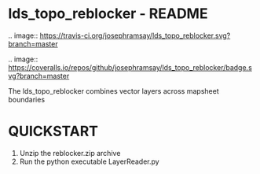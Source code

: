 # lds_topo_reblocker - README

.. image:: https://travis-ci.org/josephramsay/lds_topo_reblocker.svg?branch=master

.. image:: https://coveralls.io/repos/github/josephramsay/lds_topo_reblocker/badge.svg?branch=master

The lds_topo_reblocker combines vector layers across mapsheet boundaries

# QUICKSTART

1. Unzip the reblocker.zip archive
2. Run the python executable LayerReader.py
